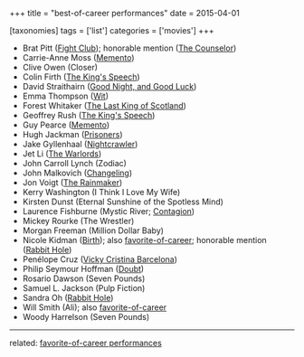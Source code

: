 +++
title = "best-of-career performances"
date = 2015-04-01

[taxonomies]
tags = ['list']
categories = ['movies']
+++

-   Brat Pitt ([Fight Club]); honorable mention ([The Counselor])
-   Carrie-Anne Moss ([Memento])
-   Clive Owen (Closer)
-   Colin Firth ([The King's Speech])
-   David Straithairn ([Good Night, and Good Luck])
-   Emma Thompson ([Wit])
-   Forest Whitaker ([The Last King of Scotland])
-   Geoffrey Rush ([The King's Speech])
-   Guy Pearce ([Memento])
-   Hugh Jackman ([Prisoners])
-   Jake Gyllenhaal ([Nightcrawler])
-   Jet Li ([The Warlords])
-   John Carroll Lynch (Zodiac)
-   John Malkovich ([Changeling])
-   Jon Voigt ([The Rainmaker])
-   Kerry Washington (I Think I Love My Wife)
-   Kirsten Dunst (Eternal Sunshine of the Spotless Mind)
-   Laurence Fishburne (Mystic River; [Contagion])
-   Mickey Rourke (The Wrestler)
-   Morgan Freeman (Million Dollar Baby)
-   Nicole Kidman ([Birth]); also [favorite-of-career]; honorable
    mention ([Rabbit Hole])
-   Penélope Cruz ([Vicky Cristina Barcelona])
-   Philip Seymour Hoffman ([Doubt])
-   Rosario Dawson (Seven Pounds)
-   Samuel L. Jackson (Pulp Fiction)
-   Sandra Oh ([Rabbit Hole])
-   Will Smith (Ali); also [favorite-of-career]
-   Woody Harrelson (Seven Pounds)

---

related: [favorite-of-career performances][favorite-of-career]

  [Fight Club]: http://tshepang.net/fight-club-1999
  [The Counselor]: http://tshepang.net/the-counselor-2013
  [Memento]: http://tshepang.net/memento-2000
  [The King's Speech]: http://tshepang.net/the-kings-speech-2010
  [Good Night, and Good Luck]: http://tshepang.net/good-night-and-good-luck-2005
  [Wit]: http://tshepang.net/wit-2001
  [The Last King of Scotland]: http://tshepang.net/the-last-king-of-scotland-2006
  [Prisoners]: http://tshepang.net/prisoners-2013
  [Nightcrawler]: http://tshepang.net/nightcrawler
  [The Warlords]: http://tshepang.net/the-warlords-2007
  [Changeling]: http://tshepang.net/changeling-2008
  [The Rainmaker]: http://tshepang.net/the-rainmaker-1997
  [Contagion]: http://tshepang.net/contagion-2011
  [Birth]: http://tshepang.net/birth-2004
  [favorite-of-career]: http://tshepang.net/favorite-of-career-performances
  [Rabbit Hole]: http://tshepang.net/rabbit-hole-2010
  [Vicky Cristina Barcelona]: http://tshepang.net/vicky-cristina-barcelona-2008
  [Doubt]: http://tshepang.net/doubt-2008
